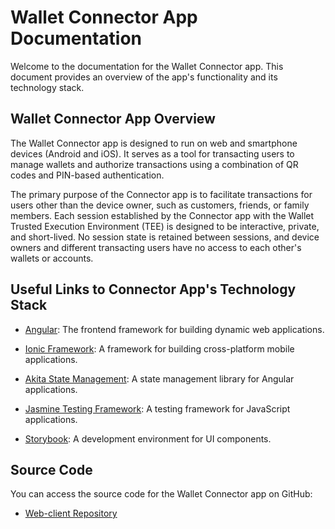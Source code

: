 # Wallet Connector App Documentation

Welcome to the documentation for the Wallet Connector app. This document provides an overview of the app's functionality and its technology stack.


## Wallet Connector App Overview

The Wallet Connector app is designed to run on web and smartphone devices (Android and iOS). It serves as a tool for transacting users to manage wallets and authorize transactions using a combination of QR codes and PIN-based authentication.

The primary purpose of the Connector app is to facilitate transactions for users other than the device owner, such as customers, friends, or family members. Each session established by the Connector app with the Wallet Trusted Execution Environment (TEE) is designed to be interactive, private, and short-lived. No session state is retained between sessions, and device owners and different transacting users have no access to each other's wallets or accounts.

## Useful Links to Connector App's Technology Stack

- [Angular](https://angular.io/): The frontend framework for building dynamic web applications.

- [Ionic Framework](https://ionicframework.com/): A framework for building cross-platform mobile applications.

- [Akita State Management](https://opensource.salesforce.com/akita/): A state management library for Angular applications.

- [Jasmine Testing Framework](https://jasmine.github.io/): A testing framework for JavaScript applications.

- [Storybook](https://storybook.js.org/): A development environment for UI components.

## Source Code

You can access the source code for the Wallet Connector app on GitHub:

- [Web-client Repository](https://github.com/ntls-io/nautilus-wallet/tree/main/web-client)